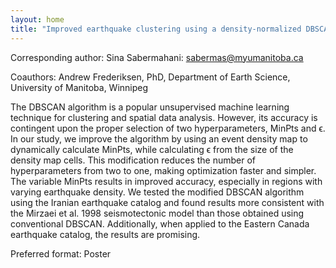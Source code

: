 ```yaml
---
layout: home
title: "Improved earthquake clustering using a density-normalized DBSCAN algorithm: examples from Iran and eastern Canada"
---
```



Corresponding author: Sina Sabermahani: sabermas@myumanitoba.ca

Coauthors: Andrew Frederiksen, PhD, Department of Earth Science, University of Manitoba, Winnipeg 

The DBSCAN algorithm is a popular unsupervised machine learning technique for clustering and spatial data analysis. However, its accuracy is contingent upon the proper selection of two hyperparameters, MinPts and ϵ. In our study, we improve the algorithm by using an event density map to dynamically calculate MinPts, while calculating ϵ from the size of the density map cells. This modification reduces the number of hyperparameters from two to one, making optimization faster and simpler.
 The variable MinPts results in improved accuracy, especially in regions with varying earthquake density. We tested the modified DBSCAN algorithm using the Iranian earthquake catalog and found results more consistent with the Mirzaei et al. 1998 seismotectonic model than those obtained using conventional DBSCAN. Additionally, when applied to the Eastern Canada earthquake catalog, the results are promising.

Preferred format: Poster
